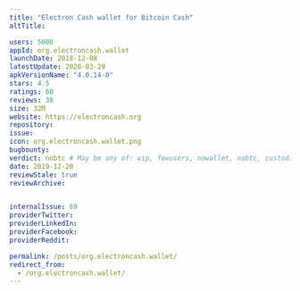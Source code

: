 ```yaml
---
title: "Electron Cash wallet for Bitcoin Cash"
altTitle: 

users: 5000
appId: org.electroncash.wallet
launchDate: 2018-12-08
latestUpdate: 2020-03-29
apkVersionName: "4.0.14-0"
stars: 4.5
ratings: 60
reviews: 30
size: 32M
website: https://electroncash.org
repository: 
issue: 
icon: org.electroncash.wallet.png
bugbounty: 
verdict: nobtc # May be any of: wip, fewusers, nowallet, nobtc, custodial, nosource, nonverifiable, verifiable, bounty, defunct
date: 2019-12-20
reviewStale: true
reviewArchive:


internalIssue: 69
providerTwitter: 
providerLinkedIn: 
providerFacebook: 
providerReddit: 

permalink: /posts/org.electroncash.wallet/
redirect_from:
  - /org.electroncash.wallet/
---
```



